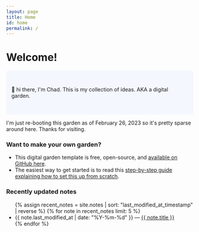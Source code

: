 ```yaml
---
layout: page
title: Home
id: home
permalink: /
---
```


# Welcome!

<p style="padding: 3em 1em; background: #f5f7ff; border-radius: 4px;">
  👋 hi there, I'm Chad. This is my collection of ideas. AKA a digital garden.
</p>
I'm just re-booting this garden as of February 26, 2023 so it's pretty sparse around here. Thanks for visiting. 

### Want to make your own garden?

* This digital garden template is free, open-source, and [available on GitHub here](https://github.com/maximevaillancourt/digital-garden-jekyll-template).
* The easiest way to get started is to read this [step-by-step guide explaining how to set this up from scratch](https://maximevaillancourt.com/blog/setting-up-your-own-digital-garden-with-jekyll).

### Recently updated notes

<ul>
  {% assign recent_notes = site.notes | sort: "last_modified_at_timestamp" | reverse %}
  {% for note in recent_notes limit: 5 %}
    <li>
      {{ note.last_modified_at | date: "%Y-%m-%d" }} — <a class="internal-link" href="{{ note.url }}">{{ note.title }}</a>
    </li>
  {% endfor %}
</ul>

<style>
  .wrapper {
    max-width: 46em;
  }
</style>
